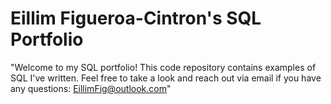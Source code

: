 # Eillim Figueroa-Cintron's SQL Portfolio

"Welcome to my SQL portfolio! This code repository contains examples of SQL I've written. Feel free to take a look and reach out via email if you have any questions: EillimFig@outlook.com"
